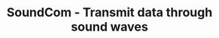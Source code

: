 ---
layout: gsoc
categories: gsoc2018
divid: soundcom1
title:  SoundCom - Transmit data through sound waves
description: SoundCom is an mobile application which can transmit data through sound waves.In the first phase, We can use sound waves within audible range. In order to do that we will be develop a client and a sender. Client is a simple listener application. It always in listening mode and if a sound detect then it decode the sound and retrieve the message. Sender also have functionalities.<ul style="list-style:inherit"><li>Encrypt message into sound waves</li><li>Transmit() the encrypted sound wave</li></ul></br>In the second phase, we can move our sound range into non-audible.
expectedresults: <ul style="list-style:inherit"><li>Design the architecture for mobile app</li><li>Wireframes for the mobile app</li><li>UI implementation for the app with common images and colors</li><li>Test Application with test cases</li><li>Write documentation</li></ul>
githuburl: https://github.com/scorelab/soundcom-react-native
requiredknowledge: React Native, Android, iOS 
possiblementors: Lasith
---